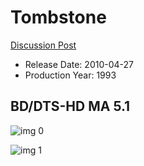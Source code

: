 # Tombstone

[Discussion Post](https://www.avsforum.com/threads/bass-eq-for-filtered-movies.2995212/post-59853962)

* Release Date: 2010-04-27
* Production Year: 1993

## BD/DTS-HD MA 5.1

![img 0](https://i.imgur.com/3tOBvnS.jpg)

![img 1](https://i.imgur.com/NseBPT7.png)

